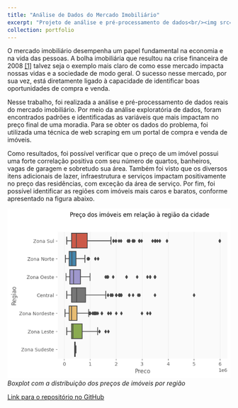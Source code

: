 ```yaml
---
title: "Análise de Dados do Mercado Imobiliário"
excerpt: "Projeto de análise e pré-processamento de dados<br/><img src='/images/real-estate-market.jpg'>"
collection: portfolio
---
```


O mercado imobiliário desempenha um papel fundamental na economia e na vida das pessoas. A bolha imobiliária que resultou na crise financeira de 2008 [[1]](https://www.politize.com.br/crise-financeira-de-2008/) talvez seja o exemplo mais claro de como esse mercado impacta nossas vidas e a sociedade de modo geral. O sucesso nesse mercado, por sua vez, está diretamente ligado à capacidade de identificar boas oportunidades de compra e venda.

Nesse trabalho, foi realizada a análise e pré-processamento de dados reais do mercado imobiliário. Por meio da análise exploratória de dados, foram encontrados padrões e identificadas as variáveis que mais impactam no preço final de uma moradia. Para se obter os dados do problema, foi utilizada uma técnica de web scraping em um portal de compra e venda de imóveis.

Como resultados, foi possível verificar que o preço de um imóvel possui uma forte correlação positiva com seu número de quartos, banheiros, vagas de garagem e sobretudo sua área. Também foi visto que os diversos itens adicionais de lazer, infraestrutura e serviços impactam positivamente no preço das residências, com exceção da área de serviço. Por fim, foi possível identificar as regiões com imóveis mais caros e baratos, conforme apresentado na figura abaixo.

![real-estate-market](/images/real-estate-market-picture-1.png)
*Boxplot com a distribuição dos preços de imóveis por região*

[Link para o repositório no GitHub](https://github.com/lcfdiniz/puc-rio/tree/main/real-estate-market)
